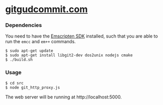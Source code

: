 [gitgudcommit.com](http://gitgudcommit.com/)
===

### Dependencies

You need to have the [Emscripten SDK](https://kripken.github.io/emscripten-site/docs/getting_started/downloads.html)
installed, such that you are able to run the `emcc` and `em++` commands.

```
$ sudo apt-get update
$ sudo apt-get install libgit2-dev dos2unix nodejs cmake
$ ./build.sh
```

### Usage

```
$ cd src
$ node git_http_proxy.js
```

The web server will be running at http://localhost:5000.